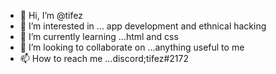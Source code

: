 - 👋 Hi, I’m @tifez
- 👀 I’m interested in ... app development and ethnical hacking
- 🌱 I’m currently learning ...html and css
- 💞️ I’m looking to collaborate on ...anything useful to me
- 📫 How to reach me ...discord;tifez#2172

<!---
tifez/tifez is a ✨ special ✨ repository because its `README.md` (this file) appears on your GitHub profile.
You can click the Preview link to take a look at your changes.
--->
